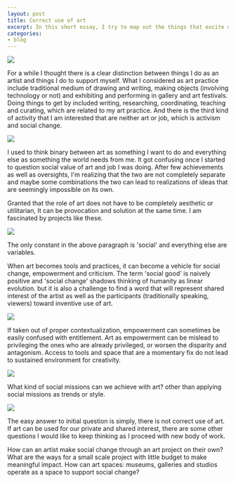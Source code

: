 ```yaml
---
layout: post
title: Correct use of art 
excerpt: In this short essay, I try to map out the things that excite me about being an artist at the moment. 
categories:
- blog
---
```



<img src="https://farm3.staticflickr.com/2897/14448531125_fb5355efd1_z.jpg">

For a while I thought there is a clear distinction between things I do as an artist and things I do to support myself.  What I considered as art practice include traditional medium of drawing and writing, making objects (involving technology or not) and exhibiting and performing in gallery and art festivals. Doing things to get by included writing, researching,  coordinating, teaching and curating,  which are related to my art practice.  And there is the third kind of activity that I am interested that are neither art or job, which is activism and social change. 

<img src="https://farm4.staticflickr.com/3923/14261916900_d6f37048cc_z.jpg">

I used to think binary between art as something I want to do and everything else as something the world needs from me.  It got confusing once I started to question social value of art and job I was doing. After few achievements as well as oversights, I'm realizing that the two are not completely separate and maybe some combinations the two can lead to realizations of ideas that are seemingly impossible on its own.
 
Granted that the role of art does not have to be completely aesthetic or utilitarian, It can be provocation and solution at the same time. I am fascinated by projects like these. 

<img src="https://farm3.staticflickr.com/2938/14448532095_0d13fc2231_z.jpg">

The only constant in the above paragraph is 'social' and everything else are variables. 

When art becomes tools and practices, it can become a vehicle for social change, empowerment and criticism. The term 'social good' is naively positive and 'social change' shadows thinking of humanity as linear evolution. but it is also a challenge to find a word that will represent shared interest of the artist as well as the participants (traditionally speaking, viewers) toward inventive use of art.  
 
<img src="https://farm4.staticflickr.com/3880/14262090737_74f79a16a0_z.jpg">

If  taken out of proper contextualization, empowerment can sometimes be easily confused with entitlement.  Art as empowerment can be mislead to privileging the ones who are already privileged, or worsen the disparity and antagonism.  Access to tools and space that are a momentary fix do not lead to sustained environment for creativity. 

<img src="https://farm4.staticflickr.com/3914/14447172312_4aef9dea48_z.jpg">

What kind of social missions can we achieve with art? other than applying social missions as trends or style. 

<img src="https://farm3.staticflickr.com/2902/14447408074_74f79a16a0_z.jpg">
 
The easy answer to initial question is simply, there is not correct use of art.  If art can be used for our private and shared interest, there are some other questions I would like to keep thinking as I proceed with new body of work. 

How can an artist make social change through an art project on their own? What are the ways for a small scale project with little budget to make meaningful impact. How can art spaces: museums, galleries and studios operate as a space to support social change? 
  

 
 
 